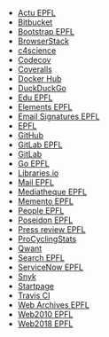 - [Actu EPFL](https://actu.epfl.ch/) <!-- TAGS: epfl,news,newsletter -->
- [Bitbucket](https://bitbucket.org/) <!-- TAGS: git,repository -->
- [Bootstrap EPFL](https://bootstrap.epfl.ch/) <!-- TAGS: epfl,styleguide,template -->
- [BrowserStack](https://www.browserstack.com/) <!-- TAGS: android,ios,test -->
- [c4science](https://c4science.ch/) <!-- TAGS: git,repository -->
- [Codecov](https://app.codecov.io/) <!-- TAGS: coverage,test -->
- [Coveralls](https://coveralls.io/) <!-- TAGS: coverage,test -->
- [Docker Hub](https://hub.docker.com/) <!-- TAGS: container,docker,image,registry -->
- [DuckDuckGo](https://duckduckgo.com/) <!-- TAGS: search -->
- [Edu EPFL](https://edu.epfl.ch/) <!-- TAGS: coursebook,epfl,étude,plan,study -->
- [Elements EPFL](https://epfl-si.github.io/elements/) <!-- TAGS: epfl,styleguide,template -->
- [Email Signatures EPFL](https://people.epfl.ch/signatures/) <!-- TAGS: email,epfl,person,signature -->
- [EPFL](https://www.epfl.ch/) <!-- TAGS: epfl -->
- [GitHub](https://github.com/) <!-- TAGS: git,repository -->
- [GitLab EPFL](https://gitlab.epfl.ch/) <!-- TAGS: epfl,git,repository -->
- [GitLab](https://gitlab.com/) <!-- TAGS: git,repository -->
- [Go EPFL](https://go.epfl.ch/) <!-- TAGS: epfl,short,tool -->
- [Libraries.io](https://libraries.io/) <!-- TAGS: ci,monitoring,notification,update,repository -->
- [Mail EPFL](https://ewa.epfl.ch/) <!-- TAGS: calendar,epfl,ewa,mail -->
- [Mediatheque EPFL](https://mediatheque.epfl.ch/) <!-- TAGS: epfl,image,library,media -->
- [Memento EPFL](https://memento.epfl.ch/) <!-- TAGS: calendar,epfl,event,ics -->
- [People EPFL](https://people.epfl.ch/) <!-- TAGS: epfl,person -->
- [Poseidon EPFL](https://poseidon.epfl.ch/) <!-- TAGS: epfl,laptop -->
- [Press review EPFL](https://rdp.epfl.ch/) <!-- TAGS: epfl -->
- [ProCyclingStats](https://www.procyclingstats.com/) <!-- TAGS: cycling,ranking,result,statistics -->
- [Qwant](https://www.qwant.com/) <!-- TAGS: search -->
- [Search EPFL](https://search.epfl.ch/) <!-- TAGS: epfl,search -->
- [ServiceNow EPFL](https://epfl.service-now.com/) <!-- TAGS: change,epfl,ticket -->
- [Snyk](https://app.snyk.io/) <!-- TAGS: ci,monitoring,notification,repository,security -->
- [Startpage](https://www.startpage.com/) <!-- TAGS: search,startpage -->
- [Travis CI](https://app.travis-ci.com/) <!-- TAGS: ci,cd,test -->
- [Web Archives EPFL](https://archiveweb.epfl.ch/) <!-- TAGS: archive,epfl -->
- [Web2010 EPFL](https://www.epfl.ch/templates/) <!-- TAGS: epfl,styleguide,template -->
- [Web2018 EPFL](https://web2018.epfl.ch/) <!-- TAGS: epfl,styleguide,template -->
